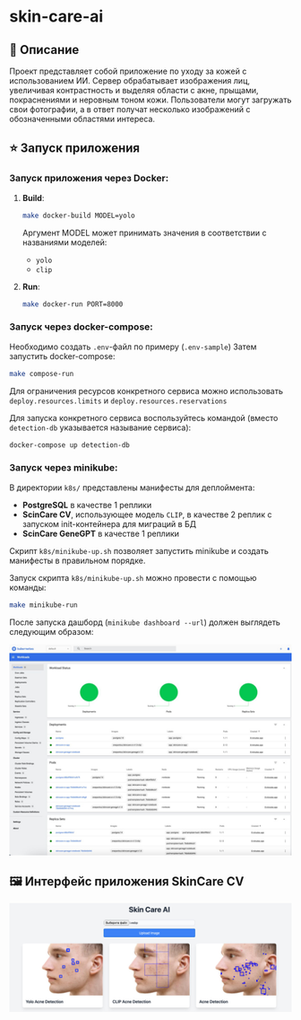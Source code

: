 # skin-care-ai

## 📖 Описание
Проект представляет собой приложение по уходу за кожей с использованием ИИ. Сервер обрабатывает изображения лиц, 
увеличивая контрастность и выделяя области с акне, прыщами, покраснениями и неровным тоном кожи. 
Пользователи могут загружать свои фотографии, а в ответ получат несколько изображений с обозначенными областями интереса.

## ⭐️ Запуск приложения
### Запуск приложения через Docker:
1. **Build**:
    ```bash
    make docker-build MODEL=yolo
    ```
    Аргумент MODEL может принимать значения в соответствии с названиями моделей:
    - `yolo`
    - `clip`
   
2. **Run**:
    ```bash
    make docker-run PORT=8000
    ```
   
### Запуск через docker-compose:
Необходимо создать `.env`-файл по примеру (`.env-sample`)
Затем запустить docker-compose:
```bash
make compose-run
```
Для ограничения ресурсов конкретного сервиса можно использовать `deploy.resources.limits` и `deploy.resources.reservations`

Для запуска конкретного сервиса воспользуйтесь командой (вместо `detection-db` указывается называние сервиса):
```bash
docker-compose up detection-db
```
 
### Запуск через minikube:
В директории `k8s/` представлены манифесты для деплоймента:
- **PostgreSQL** в качестве 1 реплики
- **ScinCare CV**, использующее модель `CLIP`, в качестве 2 реплик с запуском init-контейнера для миграций в БД
- **ScinCare GeneGPT** в качестве 1 реплики

Скрипт `k8s/minikube-up.sh` позволяет запустить minikube и создать манифесты в правильном порядке.

Запуск скрипта `k8s/minikube-up.sh` можно провести с помощью команды:
```bash
make minikube-run
```
После запуска дашборд (`minikube dashboard --url`) должен выглядеть следующим образом:

![files/dashboard.jpg](files/dashboard.jpg)

## 🖼️ Интерфейс приложения SkinCare CV
![files/example.jpg](files/example.jpg)
